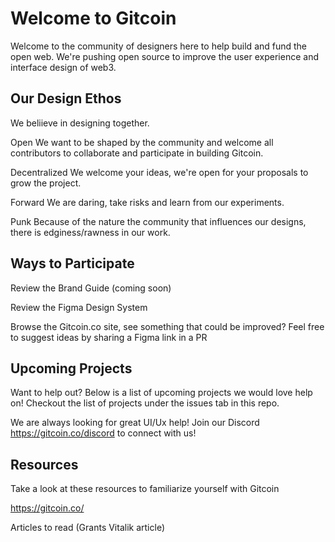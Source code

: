 

# Welcome to Gitcoin


Welcome to the community of designers here to help build and fund the open web. We're pushing open source to improve the user experience and interface design of web3.


## Our Design Ethos

We beliieve in designing together.

Open
We want to be shaped by the community and welcome all contributors to collaborate and participate in building Gitcoin. 

Decentralized
We welcome your ideas, we're open for your proposals to grow the project.

Forward
We are daring, take risks and learn from our experiments.

Punk
Because of the nature the community that influences our designs, there is edginess/rawness in our work.



## Ways to Participate

Review the Brand Guide (coming soon)

Review the Figma Design System

Browse the Gitcoin.co site, see something that could be improved? Feel free to suggest ideas by sharing a Figma link in a PR

## Upcoming Projects

Want to help out? Below is a list of upcoming projects we would love help on!
Checkout the list of projects under the issues tab in this repo. 

We are always looking for great UI/Ux help! Join our Discord https://gitcoin.co/discord to connect with us!

## Resources

Take a look at these resources to familiarize yourself with Gitcoin

https://gitcoin.co/

Articles to read (Grants Vitalik article)
